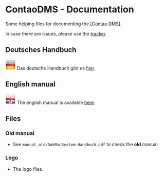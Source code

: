 # ContaoDMS - Documentation

Some helping files for documenting the [[Contao DMS]](https://github.com/ContaoDMS/dms).

In case there are issues, please use the [tracker](https://github.com/ContaoDMS/documentation/issues).

## Deutsches Handbuch

![DE](de/de.png) Das deutsche Handbuch gibt es [hier](de).

## English manual

![EN](en/en.png) The english manual is available [here](en).

## Files

### Old manual

- See `manual_old/DokManSystem-Handbuch.pdf` to check the **old** manual.

### Logo

- The logo files.